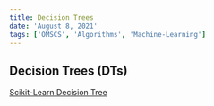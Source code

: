 ```yaml
---
title: Decision Trees
date: 'August 8, 2021'
tags: ['OMSCS', 'Algorithms', 'Machine-Learning']
---
```


## Decision Trees (DTs)

[Scikit-Learn Decision Tree](https://scikit-learn.org/stable/modules/tree.html)

